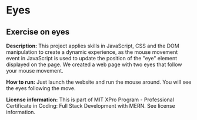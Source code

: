 # Eyes
## Exercise on eyes

**Description:** This project applies skills in JavaScript, CSS and the DOM manipulation to create a dynamic experience, as the mouse movement event in JavaScript is used to update the position of the "eye" element displayed on the page. We created a web page with two eyes that follow your mouse movement.

**How to run:** Just launch the website and run the mouse around. You will see the eyes following the move.

**License information:** This is part of MIT XPro Program - Professional Certificate in Coding: Full Stack Development with MERN. See license information.
